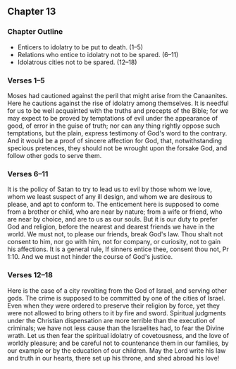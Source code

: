 ## Chapter 13

### Chapter Outline

- Enticers to idolatry to be put to death. (1–5)
- Relations who entice to idolatry not to be spared. (6–11)
- Idolatrous cities not to be spared. (12–18)

### Verses 1–5

Moses had cautioned against the peril that might arise from the Canaanites. Here he cautions against the rise of idolatry among themselves. It is needful for us to be well acquainted with the truths and precepts of the Bible; for we may expect to be proved by temptations of evil under the appearance of good, of error in the guise of truth; nor can any thing rightly oppose such temptations, but the plain, express testimony of God's word to the contrary. And it would be a proof of sincere affection for God, that, notwithstanding specious pretences, they should not be wrought upon the forsake God, and follow other gods to serve them.

### Verses 6–11

It is the policy of Satan to try to lead us to evil by those whom we love, whom we least suspect of any ill design, and whom we are desirous to please, and apt to conform to. The enticement here is supposed to come from a brother or child, who are near by nature; from a wife or friend, who are near by choice, and are to us as our souls. But it is our duty to prefer God and religion, before the nearest and dearest friends we have in the world. We must not, to please our friends, break God's law. Thou shalt not consent to him, nor go with him, not for company, or curiosity, not to gain his affections. It is a general rule, If sinners entice thee, consent thou not, Pr 1:10. And we must not hinder the course of God's justice.

### Verses 12–18

Here is the case of a city revolting from the God of Israel, and serving other gods. The crime is supposed to be committed by one of the cities of Israel. Even when they were ordered to preserve their religion by force, yet they were not allowed to bring others to it by fire and sword. Spiritual judgments under the Christian dispensation are more terrible than the execution of criminals; we have not less cause than the Israelites had, to fear the Divine wrath. Let us then fear the spiritual idolatry of covetousness, and the love of worldly pleasure; and be careful not to countenance them in our families, by our example or by the education of our children. May the Lord write his law and truth in our hearts, there set up his throne, and shed abroad his love!


